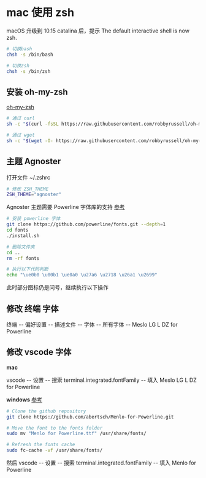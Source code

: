 # mac 使用 zsh

macOS 升级到 10.15 catalina 后，提示 The default interactive shell is now zsh.

```bash
# 切换bash
chsh -s /bin/bash

# 切换zsh
chsh -s /bin/zsh
```

## 安装 oh-my-zsh

[oh-my-zsh](https://github.com/robbyrussell/oh-my-zsh)

```bash
# 通过 curl
sh -c "$(curl -fsSL https://raw.githubusercontent.com/robbyrussell/oh-my-zsh/master/tools/install.sh)"

# 通过 wget
sh -c "$(wget -O- https://raw.githubusercontent.com/robbyrussell/oh-my-zsh/master/tools/install.sh)"
```

## 主题 Agnoster

打开文件 ~/.zshrc

```bash
# 修改 ZSH_THEME
ZSH_THEME="agnoster"
```

Agnoster 主题需要 Powerline 字体库的支持 [参考](https://www.jianshu.com/p/0894cd4643fc)

```bash
# 安装 powerline 字体
git clone https://github.com/powerline/fonts.git --depth=1
cd fonts
./install.sh

# 删除文件夹
cd ..
rm -rf fonts
```

```bash
# 执行以下代码判断
echo "\ue0b0 \u00b1 \ue0a0 \u27a6 \u2718 \u26a1 \u2699"
```

此时部分图标仍是问号，继续执行以下操作

## 修改 终端 字体

终端 -- 偏好设置 -- 描述文件 -- 字体 -- 所有字体 -- Meslo LG L DZ for Powerline

## 修改 vscode 字体

**mac**

vscode -- 设置 -- 搜索 terminal.integrated.fontFamily -- 填入 Meslo LG L DZ for Powerline

**windows** [参考](https://blog.zhaytam.com/2019/04/19/powerline-and-zshs-agnoster-theme-in-vs-code/)

```bash
# Clone the github repository
git clone https://github.com/abertsch/Menlo-for-Powerline.git

# Move the font to the fonts folder
sudo mv "Menlo for Powerline.ttf" /usr/share/fonts/

# Refresh the fonts cache
sudo fc-cache -vf /usr/share/fonts/
```

然后 vscode -- 设置 -- 搜索 terminal.integrated.fontFamily -- 填入 Menlo for Powerline
